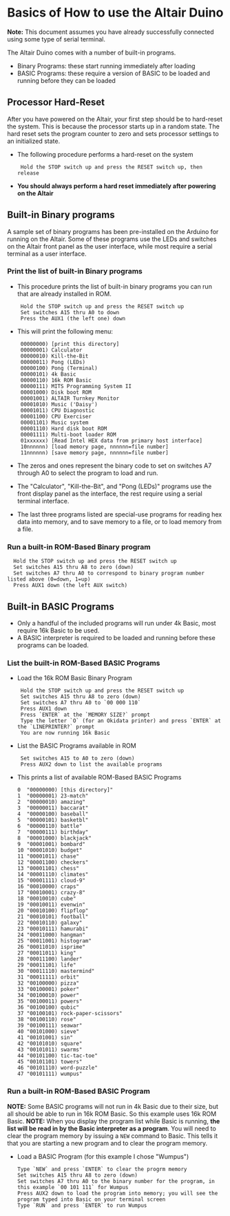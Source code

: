 # Basics of How to use the Altair Duino

**Note:** This document assumes you have already successfully connected using some type of serial terminal.

The Altair Duino comes with a number of built-in programs.
* Binary Programs: these start running immediately after loading
* BASIC Programs: these require a version of BASIC to be loaded and running before they can be loaded

## Processor Hard-Reset
After you have powered on the Altair, your first step should be to hard-reset the system. This is 
because the processor starts up in a random state. The hard reset sets the program counter to zero
and sets processor settings to an initialized state.
* The following procedure performs a hard-reset on the system

       Hold the STOP switch up and press the RESET switch up, then release

* **You should always perform a hard reset immediately after powering on the Altair**

## Built-in Binary programs
A sample set of binary programs has been pre-installed on the Arduino for running on the Altair.
Some of these programs use the LEDs and switches on the Altair front panel as the user interface, while most
require a serial terminal as a user interface. 

### Print the list of built-in Binary programs
* This procedure prints the list of built-in binary programs you can run that are already installed in ROM.

       Hold the STOP switch up and press the RESET switch up
       Set switches A15 thru A0 to down
       Press the AUX1 (the left one) down

* This will print the following menu:

       00000000) [print this directory]
       00000001) Calculator
       00000010) Kill-the-Bit
       00000011) Pong (LEDs)
       00000100) Pong (Terminal)
       00000101) 4k Basic
       00000110) 16k ROM Basic
       00000111) MITS Programming System II
       00001000) Disk boot ROM
       00001001) ALTAIR Turnkey Monitor
       00001010) Music ('Daisy')
       00001011) CPU Diagnostic
       00001100) CPU Exerciser
       00001101) Music system
       00001110) Hard disk boot ROM
       00001111) Multi-boot loader ROM
       01xxxxxx) [Read Intel HEX data from primary host interface]
       10nnnnnn) [load memory page, nnnnnn=file number]
       11nnnnnn) [save memory page, nnnnnn=file number]

* The zeros and ones represent the binary code to set on switches A7 through A0 to select the program to load and run.
* The "Calculator", "Kill-the-Bit", and "Pong (LEDs)" programs use the front display panel as the interface, the rest require using a serial terminal interface.
* The last three programs listed are special-use programs for reading hex data into memory, and to save memory to a file, or to load memory from a file.

### Run a built-in ROM-Based Binary program

      Hold the STOP switch up and press the RESET switch up
      Set switches A15 thru A8 to zero (down)
      Set switches A7 thru A0 to correspond to binary program number listed above (0=down, 1=up)
      Press AUX1 down (the left AUX switch)

## Built-in BASIC Programs
* Only a handful of the included programs will run under 4k Basic, most require 16k Basic to be used.
* A BASIC interpreter is required to be loaded and running before these programs can be loaded.

### List the built-in ROM-Based BASIC Programs
* Load the 16k ROM Basic Binary Program

       Hold the STOP switch up and press the RESET switch up
       Set switches A15 thru A8 to zero (down)
       Set switches A7 thru A0 to `00 000 110`
       Press AUX1 down
       Press `ENTER` at the `MEMORY SIZE?` prompt
       Type the letter `O` (for an Okidata printer) and press `ENTER` at the `LINEPRINTER?` prompt
       You are now running 16k Basic

* List the BASIC Programs available in ROM

       Set switches A15 to A0 to zero (down)
       Press AUX2 down to list the available programs

* This prints a list of available ROM-Based BASIC Programs 

      0  "00000000) [this directory]"
      1  "00000001) 23-match"
      2  "00000010) amazing"
      3  "00000011) baccarat"
      4  "00000100) baseball"
      5  "00000101) basketbl"
      6  "00000110) battle"
      7  "00000111) birthday"
      8  "00001000) blackjack"
      9  "00001001) bombard"
      10 "00001010) budget"
      11 "00001011) chase"
      12 "00001100) checkers"
      13 "00001101) chess"
      14 "00001110) climates"
      15 "00001111) cloud-9"
      16 "00010000) craps"
      17 "00010001) crazy-8"
      18 "00010010) cube"
      19 "00010011) evenwin"
      20 "00010100) flipflop"
      21 "00010101) football"
      22 "00010110) galaxy"
      23 "00010111) hamurabi"
      24 "00011000) hangman"
      25 "00011001) histogram"
      26 "00011010) isprime"
      27 "00011011) king"
      28 "00011100) lander"
      29 "00011101) life"
      30 "00011110) mastermind"
      31 "00011111) orbit"
      32 "00100000) pizza"
      33 "00100001) poker"
      34 "00100010) power"
      35 "00100011) powers"
      36 "00100100) qubic"
      37 "00100101) rock-paper-scissors"
      38 "00100110) rose"
      39 "00100111) seawar"
      40 "00101000) sieve"
      41 "00101001) sin"
      42 "00101010) square"
      43 "00101011) swarms"
      44 "00101100) tic-tac-toe"
      45 "00101101) towers"
      46 "00101110) word-puzzle"
      47 "00101111) wumpus"


### Run a built-in ROM-Based BASIC Program
**NOTE:** Some BASIC programs will not run in 4k Basic due to their size, but all should be able to run in 16k ROM Basic. So this example uses 16k ROM Basic.
**NOTE:** When you display the program list while Basic is running, **the list will be read in by the Basic interpreter as a program**.  You will need to clear the program memory by issuing a `NEW` command to Basic. This tells it that you are starting a new program and to clear the program memory.

* Load a BASIC Program (for this example I chose "Wumpus")

      Type `NEW` and press `ENTER` to clear the progrm memory
      Set switches A15 thru A8 to zero (down)
      Set switches A7 thru A0 to the binary number for the program, in this example `00 101 111` for Wumpus
      Press AUX2 down to load the program into memory; you will see the program typed into Basic on your terminal screen
      Type `RUN` and press `ENTER` to run Wumpus
       
